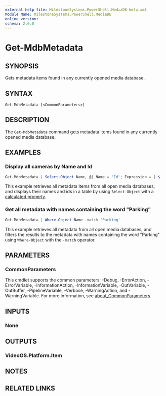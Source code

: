 ```yaml
---
external help file: MilestoneSystems.PowerShell.MediaDB-help.xml
Module Name: MilestoneSystems.PowerShell.MediaDB
online version:
schema: 2.0.0
---
```


# Get-MdbMetadata

## SYNOPSIS

Gets metadata items found in any currently opened media database.

## SYNTAX

```
Get-MdbMetadata [<CommonParameters>]
```

## DESCRIPTION

The `Get-MdbMetadata` command gets metadata items found in any currently opened media database.

## EXAMPLES

### Display all cameras by Name and Id

```powershell
Get-MdbMetadata | Select-Object Name, @{ Name = 'Id'; Expression = { $_.FQID.ObjectId }}
```

This example retrieves all metadata items from all open media databases, and displays their names and ids in a table by using
`Select-Object` with a [calculated property](https://learn.microsoft.com/en-us/powershell/module/microsoft.powershell.core/about/about_calculated_properties?view=powershell-5.1).

### Get all metadata with names containing the word "Parking"

```powershell
Get-MdbMetadata | Where-Object Name -match 'Parking'
```

This example retrieves all metadata from all open media databases, and filters the results to the metadata with names
containing the word "Parking" using `Where-Object` with the `-match` operator.

## PARAMETERS

### CommonParameters
This cmdlet supports the common parameters: -Debug, -ErrorAction, -ErrorVariable, -InformationAction, -InformationVariable, -OutVariable, -OutBuffer, -PipelineVariable, -Verbose, -WarningAction, and -WarningVariable. For more information, see [about_CommonParameters](http://go.microsoft.com/fwlink/?LinkID=113216).

## INPUTS

### None

## OUTPUTS

### VideoOS.Platform.Item

## NOTES

## RELATED LINKS
